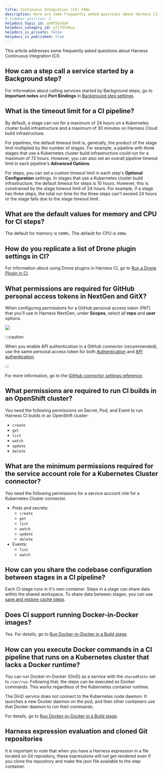 ```yaml
---
title: Continuous Integration (CI) FAQs
description: Here are some frequently asked questions about Harness CI.
# sidebar_position: 2
helpdocs_topic_id: qn0f5ut6ok
helpdocs_category_id: y7j7dl46ua
helpdocs_is_private: false
helpdocs_is_published: true
---
```


This article addresses some frequently asked questions about Harness Continuous Integration (CI).

## How can a step call a service started by a Background step?

For information about calling services started by Background steps, go to **Important notes** and **Port Bindings** in [Background step settings](/docs/continuous-integration/use-ci/manage-dependencies/background-step-settings.md).

## What is the timeout limit for a CI pipeline?

By default, a stage can run for a maximum of 24 hours on a Kubernetes cluster build infrastructure and a maximum of 30 minutes on Harness Cloud build infrastructure.

For pipelines, the default timeout limit is, generally, the product of the stage limit multiplied by the number of stages. For example, a pipeline with three stages that use a Kubernetes cluster build infrastructure could run for a maximum of 72 hours. However, you can also set an overall pipeline timeout limit in each pipeline's **Advanced Options**.

For steps, you can set a custom timeout limit in each step's **Optional Configuration** settings. In stages that use a Kubernetes cluster build infrastructure, the default timeout for steps is 10 hours. However, this is constrained by the stage timeout limit of 24 hours. For example, if a stage has three steps, the total run time for the three steps can't exceed 24 hours or the stage fails due to the stage timeout limit.

## What are the default values for memory and CPU for CI steps?

The default for memory is `500Mi`. The default for CPU is `400m`.

## How do you replicate a list of Drone plugin settings in CI?

For information about using Drone plugins in Harness CI, go to [Run a Drone Plugin in CI](/docs/continuous-integration/use-ci/use-drone-plugins/run-a-drone-plugin-in-ci.md).

## What permissions are required for GitHub personal access tokens in NextGen and GitX?

When configuring permissions for a GitHub personal access token (PAT) that you'll use in Harness NextGen, under **Scopes**, select all **repo** and **user** options.

![](./static/continuous-integration-ci-faqs-20.png)

:::caution

When you enable API authentication in a GitHub connector (recommended), use the same personal access token for both [Authentication](/docs/platform/Connectors/Code-Repositories/ref-source-repo-provider/git-hub-connector-settings-reference#personal-access-token) and [API authentication](/docs/platform/Connectors/Code-Repositories/ref-source-repo-provider/git-hub-connector-settings-reference#enable-api-access).

:::

For more information, go to the [GitHub connector settings reference](/docs/platform/Connectors/Code-Repositories/ref-source-repo-provider/git-hub-connector-settings-reference).

## What permissions are required to run CI builds in an OpenShift cluster?

You need the following permissions on Secret, Pod, and Event to run Harness CI builds in an OpenShift cluster:

* `create`
* `get`
* `list`
* `watch`
* `update`
* `delete`

## What are the minimum permissions required for the service account role for a Kubernetes Cluster connector?

You need the following permissions for a service account role for a Kubernetes Cluster connector.

* Pods and secrets:
  * `create`
  * `get`
  * `list`
  * `watch`
  * `update`
  * `delete`
* Events:
  * `list`
  * `watch`

## How can you share the codebase configuration between stages in a CI pipeline?

Each CI stage runs in it's own container. Steps in a stage can share data within the shared workspace. To share data between stages, you can use [save and restore cache steps](/docs/continuous-integration/use-ci/caching-ci-data/share-ci-data-across-steps-and-stages.md).

## Does CI support running Docker-in-Docker images?

Yes. For details, go to [Run Docker-in-Docker in a Build stage](/docs/continuous-integration/use-ci/run-ci-scripts/run-docker-in-docker-in-a-ci-stage.md).

## How can you execute Docker commands in a CI pipeline that runs on a Kubernetes cluster that lacks a Docker runtime?

You can run Docker-in-Docker (DinD) as a service with the `sharedPaths` set to `/var/run`. Following that, the steps can be executed as Docker commands. This works regardless of the Kubernetes container runtime.

The DinD service does not connect to the Kubernetes node daemon. It launches a new Docker daemon on the pod, and then other containers use that Docker daemon to run their commands.

For details, go to [Run Docker-in-Docker in a Build stage](/docs/continuous-integration/use-ci/run-ci-scripts/run-docker-in-docker-in-a-ci-stage.md).

## Harness expression evaluation and cloned Git repositories

It is important to note that when you have a Harness expression in a file located on Git repository, these expressions will not get rendered even if you clone the repository and make the json file available to the step container. 
